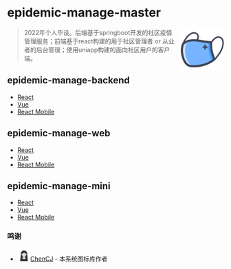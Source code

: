 # epidemic-manage-master

[<img src="./md-static/favicon.jpeg" style="margin-left: 10px" align="right" height="100">](https://decadez.icu)

> ​	 2022年个人毕设。后端基于springboot开发的社区疫情管理服务；前端基于react构建的用于社区管理者 or 从业者的后台管理；使用uniapp构建的面向社区用户的客户端。

## epidemic-manage-backend

- [React](https://github.com/arco-design/arco-design)
- [Vue](https://github.com/arco-design/arco-design-vue)
- [React Mobile](https://github.com/arco-design/arco-design-mobile)

## epidemic-manage-web

- [React](https://github.com/arco-design/arco-design)
- [Vue](https://github.com/arco-design/arco-design-vue)
- [React Mobile](https://github.com/arco-design/arco-design-mobile)

## epidemic-manage-mini

- [React](https://github.com/arco-design/arco-design)
- [Vue](https://github.com/arco-design/arco-design-vue)
- [React Mobile](https://github.com/arco-design/arco-design-mobile)

### 鸣谢

- [<img src="./md-static/ChenCJ.webp" height="30">ChenCJ](https://www.iconfont.cn/user/detail?spm=a313x.7781069.1998910419.d9bd4f23f&uid=207078&nid=XqJypKOvb165) - 本系统图标库作者
